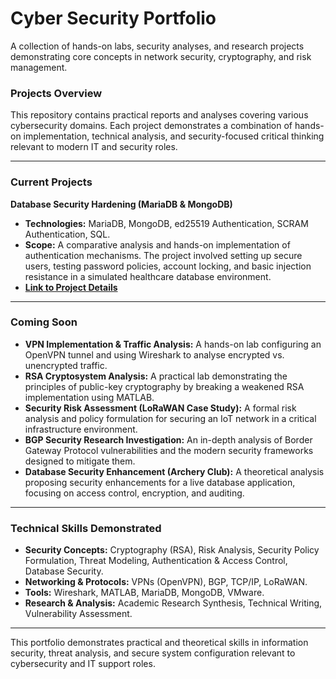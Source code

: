 # Cyber Security Portfolio

A collection of hands-on labs, security analyses, and research projects demonstrating core concepts in network security, cryptography, and risk management.

### Projects Overview

This repository contains practical reports and analyses covering various cybersecurity domains. Each project demonstrates a combination of hands-on implementation, technical analysis, and security-focused critical thinking relevant to modern IT and security roles.

---

### Current Projects

**Database Security Hardening (MariaDB & MongoDB)**
* **Technologies:** MariaDB, MongoDB, ed25519 Authentication, SCRAM Authentication, SQL.
* **Scope:** A comparative analysis and hands-on implementation of authentication mechanisms. The project involved setting up secure users, testing password policies, account locking, and basic injection resistance in a simulated healthcare database environment.
* **[Link to Project Details](./Database-Security-Analysis-MariaDB-vs-MongoDB/README.md)**

---

### Coming Soon

* **VPN Implementation & Traffic Analysis:** A hands-on lab configuring an OpenVPN tunnel and using Wireshark to analyse encrypted vs. unencrypted traffic.
* **RSA Cryptosystem Analysis:** A practical lab demonstrating the principles of public-key cryptography by breaking a weakened RSA implementation using MATLAB.
* **Security Risk Assessment (LoRaWAN Case Study):** A formal risk analysis and policy formulation for securing an IoT network in a critical infrastructure environment.
* **BGP Security Research Investigation:** An in-depth analysis of Border Gateway Protocol vulnerabilities and the modern security frameworks designed to mitigate them.
* **Database Security Enhancement (Archery Club):** A theoretical analysis proposing security enhancements for a live database application, focusing on access control, encryption, and auditing.

---

### Technical Skills Demonstrated

* **Security Concepts:** Cryptography (RSA), Risk Analysis, Security Policy Formulation, Threat Modeling, Authentication & Access Control, Database Security.
* **Networking & Protocols:** VPNs (OpenVPN), BGP, TCP/IP, LoRaWAN.
* **Tools:** Wireshark, MATLAB, MariaDB, MongoDB, VMware.
* **Research & Analysis:** Academic Research Synthesis, Technical Writing, Vulnerability Assessment.

---

This portfolio demonstrates practical and theoretical skills in information security, threat analysis, and secure system configuration relevant to cybersecurity and IT support roles.
